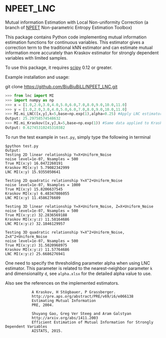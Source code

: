 NPEET_LNC
=====

Mutual information Estimation with Local Non-uniformity Correction (a branch of <a href="https://github.com/gregversteeg/NPEET/">NPEET</a> Non-parametric Entropy Estimation Toolbox)

This package contains Python code implementing mutual information estimation functions for continuous variables. This estimator gives a correction term to the traditional kNN estimator and can estimate mutual information more accurately than Kraskov estimator for strongly dependent variables with limited samples.

To use this package, it requires <a href="http://www.scipy.org">scipy</a> 0.12 or greater.


 
Example installation and usage:

git clone https://github.com/BiuBiuBiLL/NPEET_LNC.git

```python
>>> from lnc import MI
>>> import numpy as np
>>> x = [1.0,2.0,3.0,4.0,5.0,6.0,7.0,8.0,9.0,10.0,11.0]
>>> y = [1.0,2.0,3.0,4.0,5.0,6.0,7.0,8.0,9.0,10.0,11.0]
>>> MI.mi_LNC([x,y],k=5,base=np.exp(1),alpha=0.25) #Apply LNC estimator
Output: 25.29758574548632
>>> MI.mi_Kraskov([x,y],k=5,base=np.exp(1)) #Same data applied to Kraskov estimator
Output: 0.62745310245310382
```


To run the test example in ```test.py```, simply type the following in terminal

```shell
$python test.py
Output:
Testing 2D linear relationship Y=X+Uniform_Noise
noise level=1e-07, Nsamples = 500
True MI(x:y) 16.0472260191
Kraskov MI(x:y) 5.79082342999
LNC MI(x:y) 15.9355050641

Testing 2D quadratic relationship Y=X^2+Uniform_Noise
noise level=1e-07, Nsamples = 1000
True MI(x:y) 15.8206637545
Kraskov MI(x:y) 6.48347086055
LNC MI(x:y) 11.4586276609

Testing 3D linear relationship Y=X+Uniform_Noise, Z=X+Uniform_Noise
noise level=1e-07, Nsamples = 500
True MI(x:y:z) 32.2836569188
Kraskov MI(x:y:z) 11.58164686
LNC MI(x:y:z) 32.1846129957

Testing 3D quadratic relationship Y=X^2+Uniform_Noise, Z=X^2+Uniform_Noise
noise level=1e-07, Nsamples = 500
True MI(x:y:z) 31.5020968975
Kraskov MI(x:y:z) 11.57764686
LNC MI(x:y:z) 25.6686276941
```

One need to specify the thresholding parameter alpha when using LNC estimator. This parameter is related to the nearest-neighbor parameter ```k``` and  dimensionality ```d```, see ```alpha.xlsx``` for the detailed alpha value to use.

Also see the references on the implemented estimators.

				A Kraskov, H Stögbauer, P Grassberger. 
				http://pre.aps.org/abstract/PRE/v69/i6/e066138
				Estimating Mutual Information
				PRE, 2004.

				Shuyang Gao, Greg Ver Steeg and Aram Galstyan 
				http://arxiv.org/abs/1411.2003
				Efficient Estimation of Mutual Information for Strongly Dependent Variables
				AISTATS, 2015.


				
